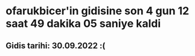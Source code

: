 # ofarukbicer'in gidisine son 4 gun 12 saat 49 dakika 05 saniye kaldi

## Gidis tarihi: 30.09.2022 :(